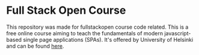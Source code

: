 # Full Stack Open Course

This repository was made for fullstackopen course code related. This is a free online course aiming to teach the fundamentals of modern javascript-based single page applications (SPAs). It's offered by University of Helsinki and can be found [here](https://fullstackopen.com/en/).

